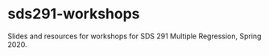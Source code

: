 # sds291-workshops
Slides and resources for workshops for SDS 291 Multiple Regression, Spring 2020.
